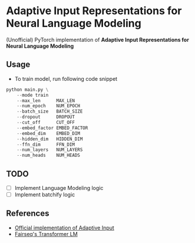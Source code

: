# Adaptive Input Representations for Neural Language Modeling

(Unofficial) PyTorch implementation of **Adaptive Input Representations for Neural Language Modeling**

## Usage

- To train model, run following code snippet

```python
python main.py \
    --mode train
    --max_len      MAX_LEN
    --num_epoch    NUM_EPOCH
    --batch_size   BATCH_SIZE
    --dropout      DROPOUT
    --cut_off      CUT_OFF
    --embed_factor EMBED_FACTOR
    --embed_dim    EMBED_DIM
    --hidden_dim   HIDDEN_DIM
    --ffn_dim      FFN_DIM
    --num_layers   NUM_LAYERS
    --num_heads    NUM_HEADS
```

## TODO

- [ ] Implement Language Modeling logic
- [ ] Implement batchify logic

## References

- [Official implementation of Adaptive Input](https://github.com/pytorch/fairseq/blob/fb76dac1c4e314db75f9d7a03cb4871c532000cb/fairseq/modules/adaptive_input.py#L13)
- [Fairseq's Transformer LM](https://github.com/pytorch/fairseq/blob/master/fairseq/models/transformer_lm.py)
